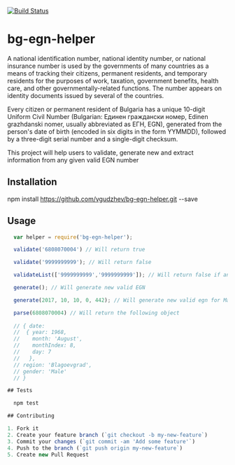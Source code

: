 [![Build Status](https://travis-ci.org/vgudzhev/bg-egn-helper.svg?branch=master)](https://travis-ci.org/vgudzhev/bg-egn-helper)

# bg-egn-helper

A national identification number, national identity number, or national insurance number is used by the governments of many countries as a means of tracking their citizens, permanent residents, and temporary residents for the purposes of work, taxation, government benefits, health care, and other governmentally-related functions. The number appears on identity documents issued by several of the countries.

Every citizen or permanent resident of Bulgaria has a unique 10-digit Uniform Civil Number (Bulgarian: Единен граждански номер, Edinen grazhdanski nomer, usually abbreviated as ЕГН, EGN), generated from the person's date of birth (encoded in six digits in the form YYMMDD), followed by a three-digit serial number and a single-digit checksum.

This project will help users to validate, generate new and extract information from any given valid EGN number

## Installation

  npm install https://github.com/vgudzhev/bg-egn-helper.git --save

## Usage

```javascript
  var helper = require('bg-egn-helper');

  validate('6808070004') // Will return true

  validate('9999999999'); // Will return false

  validateList(['9999999999','9999999999']); // Will return false if any of the given EGN is not valid

  generate(); // Will generate new valid EGN

  generate(2017, 10, 10, 0, 442); // Will generate new valid egn for Male, born in Burgas in 10th of October 2017

  parse(6808070004) // Will return the following object
  
  // { date:
  //  { year: 1968,
  //    month: 'August',
  //    monthIndex: 8,
  //    day: 7
  //   },
  // region: 'Blagoevgrad',
  // gender: 'Male' 
  // }

## Tests

  npm test

## Contributing

1. Fork it
2. Create your feature branch (`git checkout -b my-new-feature`)
3. Commit your changes (`git commit -am 'Add some feature'`)
4. Push to the branch (`git push origin my-new-feature`)
5. Create new Pull Request
